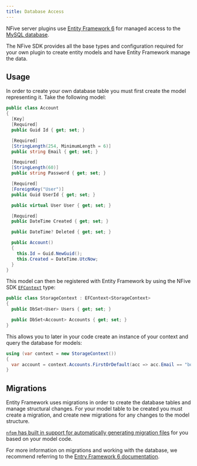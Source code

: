 ```yaml
---
title: Database Access
---
```


NFive server plugins use [Entity Framework 6](https://docs.microsoft.com/ef/ef6/) for managed access to the [MySQL database](getting-started-database.md).

The NFive SDK provides all the base types and configuration required for your own plugin to create entity models and have Entity Framework manage the data.

## Usage

In order to create your own database table you must first create the model representing it. Take the following model:

```csharp
public class Account
{
  [Key]
  [Required]
  public Guid Id { get; set; }

  [Required]
  [StringLength(254, MinimumLength = 6)]
  public string Email { get; set; }

  [Required]
  [StringLength(60)]
  public string Password { get; set; }

  [Required]
  [ForeignKey("User")]
  public Guid UserId { get; set; }

  public virtual User User { get; set; }

  [Required]
  public DateTime Created { get; set; }

  public DateTime? Deleted { get; set; }

  public Account()
  {
    this.Id = Guid.NewGuid();
    this.Created = DateTime.UtcNow;
  }
}
```

This model can then be registered with Entity Framework by using the NFive SDK [`EFContext`](https://github.com/NFive/SDK.Server/blob/master/Storage/EFContext.cs) type:

```csharp
public class StorageContext : EFContext<StorageContext>
{
  public DbSet<User> Users { get; set; }

  public DbSet<Account> Accounts { get; set; }
}
```

This allows you to later in your code create an instance of your context and query the database for models:

```csharp
using (var context = new StorageContext())
{
  var account = context.Accounts.FirstOrDefault(acc => acc.Email == "bob@example.com" && acc.Deleted == null);
}
```

## Migrations

Entity Framework uses migrations in order to create the database tables and manage structural changes. For your model table to be created you must create a migration, and create new migrations for any changes to the model structure.

[`nfpm` has built in support for automatically generating migration files](nfpm/command-reference.md#migrate) for you based on your model code.

For more information on migrations and working with the database, we recommend referring to the [Entry Framework 6 documentation](https://docs.microsoft.com/ef/ef6/get-started).
